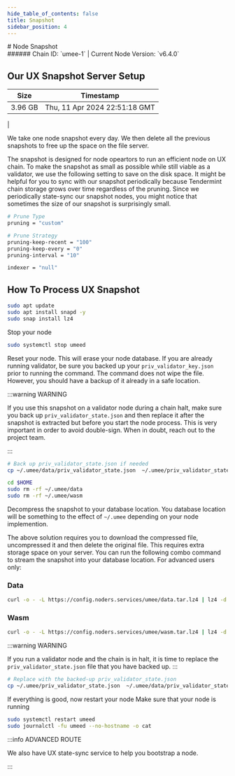 ```yaml
---
hide_table_of_contents: false
title: Snapshot
sidebar_position: 4
---
```


<div class="h1-with-icon icon-umee">
# Node Snapshot
</div>
###### Chain ID: `umee-1` | Current Node Version: `v6.4.0`

## Our UX Snapshot Server Setup

| Size   | Timestamp   |
|--------|-------------|
| 3.96 GB | Thu, 11 Apr 2024 22:51:18 GMT |


We take one node snapshot every day. We then delete all the previous snapshots to free up the space on the file server.

The snapshot is designed for node opeartors to run an efficient node on UX chain. To make the snapshot as small as possible while still viable as a validator, we use the following setting to save on the disk space. It might be helpful for you to sync with our snapshot periodically because Tendermint chain storage grows over time regardless of the pruning. Since we periodically state-sync our snapshot nodes, you might notice that sometimes the size of our snapshot is surprisingly small.

```bash title="app.toml"
# Prune Type
pruning = "custom"

# Prune Strategy
pruning-keep-recent = "100"
pruning-keep-every = "0"
pruning-interval = "10"
```

```bash title="config.toml"
indexer = "null"
```

## How To Process UX Snapshot
```bash
sudo apt update
sudo apt install snapd -y
sudo snap install lz4
```

Stop your node
```bash
sudo systemctl stop umeed
```
Reset your node. This will erase your node database. If you are already running validator, be sure you backed up your `priv_validator_key.json` prior to running the command. The command does not wipe the file. However, you should have a backup of it already in a safe location.

:::warning WARNING

If you use this snapshot on a validator node during a chain halt, make sure you back up `priv_validator_state.json` and then replace it after the snapshot is extracted but before you start the node process. This is very important in order to avoid double-sign. When in doubt, reach out to the project team.

:::

```bash
# Back up priv_validator_state.json if needed
cp ~/.umee/data/priv_validator_state.json  ~/.umee/priv_validator_state.json

cd $HOME
sudo rm -rf ~/.umee/data
sudo rm -rf ~/.umee/wasm
```

Decompress the snapshot to your database location. You database location will be something to the effect of `~/.umee` depending on your node implemention.

The above solution requires you to download the compressed file, uncompressed it and then delete the original file. This requires extra storage space on your server. You can run the following combo command to stream the snapshot into your database location. For advanced users only:
### Data
```bash
curl -o - -L https://config.noders.services/umee/data.tar.lz4 | lz4 -d | tar -x -C ~/.umee
```
### Wasm
```bash
curl -o - -L https://config.noders.services/umee/wasm.tar.lz4 | lz4 -d | tar -x -C ~/.umee
```

:::warning WARNING

If you run a validator node and the chain is in halt, it is time to replace the `priv_validator_state.json` file that you have backed up.
:::

```bash
# Replace with the backed-up priv_validator_state.json
cp ~/.umee/priv_validator_state.json  ~/.umee/data/priv_validator_state.json
```

If everything is good, now restart your node
Make sure that your node is running

```bash
sudo systemctl restart umeed
sudo journalctl -fu umeed --no-hostname -o cat
```

:::info ADVANCED ROUTE

We also have UX state-sync service to help you bootstrap a node.

:::
